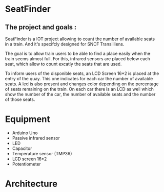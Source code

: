 # SeatFinder
## The project and goals :

SeatFinder is a IOT project allowing to count the number of available seats in a train. And it's specifcly designed for SNCF Transilliens.

The goal is to allow train users to be able to find a place easily when the train seems almost full.
For this, infrared sensors are placed below each seat, which allow to count excatly the seats that are used.

To inform users of the disponible seats, an LCD Screen 16*2 is placed at the entry of the quay. This one indicates for each car the number of available seats. A led is also present and changes color depending on the percentage of seats remaining on the train.
On each car there is an LCD as well which show the number of the car, the number of available seats and the number of those seats.

# Equipment

* Arduino Uno
* Passive infrared sensor
* LED
* Capacitor
* Temperature sensor (TMP36)
* LCD screen 16*2
* Potentiometer

# Architecture


